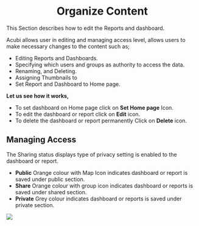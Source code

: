 


<center><h1>Organize Content</h1></center>

This Section describes how to edit the Reports and dashboard. 

Acubi allows user in editing and managing access level, allows  users to make necessary changes to the content such as;
  
  -  Editing Reports and Dashboards.
   -  Specifying which users and groups as  authority to access the data.
   -  Renaming, and Deleting. 
   - Assigning Thumbnails to 
   -  Set Report and Dashboard to Home page.
   

**Let us see how it works,**
- To set dashboard on Home page click on **Set Home page** Icon.
- To edit the dashboard or report click on  **Edit**  icon.
- To delete the dashboard or report permanently Click on  **Delete**  icon.

## Managing Access

The Sharing status displays type of privacy setting is enabled to the dashboard or report.

 -   **Public** Orange colour  with Map Icon indicates dashboard or report is saved under public section.
 -   **Share** Orange colour with group icon indicates dashboard or reports is saved under shared section.
 -   **Private** Grey colour indicates dashboard or reports is saved under private section.

![
](https://raw.githubusercontent.com/sv18042016/fp1/93fab44572b6a9c124a7c80f1ec840cd0488f319/images/organise_full.png)


<!--stackedit_data:
eyJoaXN0b3J5IjpbNzI2MTczOTIxLC0xNTkyMzExNDI2LC0xNT
UzNTY5NTc1LDc1MTYwMDI0NiwtMTU5NDcwNzE1XX0=
-->
